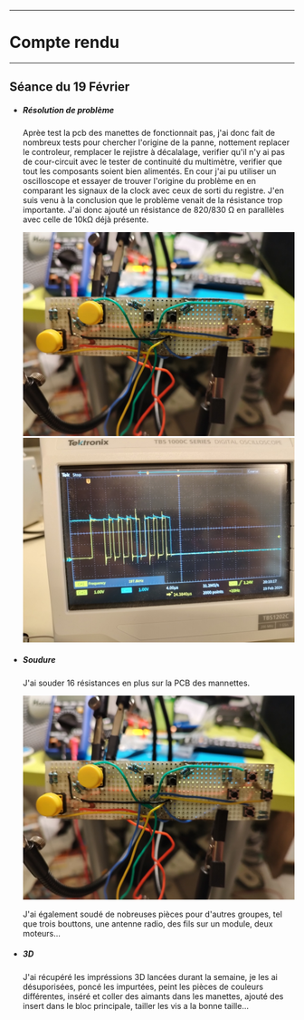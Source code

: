 *******************
# Compte rendu 
*******************
## Séance du 19 Février

- ##### Résolution de problème
  Aprèe test la pcb des manettes de fonctionnait pas, j'ai donc fait de nombreux tests pour chercher l'origine de la panne, nottement replacer le controleur, remplacer le rejistre à décalalage, verifier qu'il n'y ai pas de cour-circuit avec le tester de continuité du multimètre, verifier que tout les composants soient bien alimentés. En cour j'ai pu utiliser un oscilloscope et essayer de trouver l'origine du problème en en comparant les signaux de la clock avec ceux de sorti du registre. J'en suis venu à la conclusion que le problème venait de la résistance trop importante. J'ai donc ajouté un résistance de 820/830 Ω en parallèles avec celle de 10kΩ déjà présente.

  ![pcb manette + resistance](/documentation/Images/pcbResistant.png)
  ![Oscillo](/documentation/Images/oscillo.png)


- ##### Soudure
 
  J'ai souder 16 résistances en plus sur la PCB des mannettes.      

  ![pcb manette + resistance](/documentation/Images/pcbResistant.png)

  J'ai également soudé de nobreuses pièces pour d'autres groupes, tel que trois bouttons, une antenne radio, des fils sur un module, deux moteurs...
  
- ##### 3D
  J'ai récupéré les impréssions 3D lancées durant la semaine, je les ai désuporisées, poncé les impurtées, peint les pièces de couleurs différentes, inséré et coller des aimants dans les manettes, ajouté des insert dans le bloc principale, tailler les vis a la bonne taille...
  
